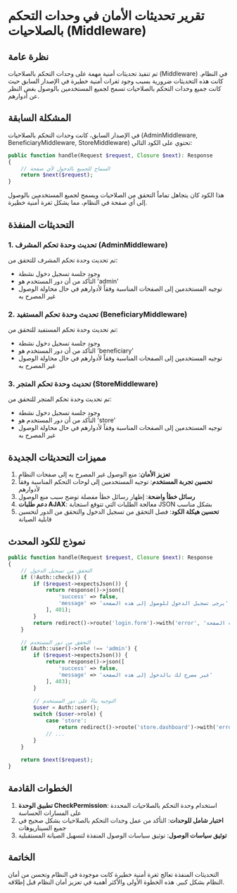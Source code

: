 # تقرير تحديثات الأمان في وحدات التحكم بالصلاحيات (Middleware)

## نظرة عامة

تم تنفيذ تحديثات أمنية مهمة على وحدات التحكم بالصلاحيات (Middleware) في النظام. كانت هذه التحديثات ضرورية بسبب وجود ثغرات أمنية خطيرة في الإصدار السابق حيث كانت جميع وحدات التحكم بالصلاحيات تسمح لجميع المستخدمين بالوصول بغض النظر عن أدوارهم.

## المشكلة السابقة

في الإصدار السابق، كانت وحدات التحكم بالصلاحيات (AdminMiddleware, BeneficiaryMiddleware, StoreMiddleware) تحتوي على الكود التالي:

```php
public function handle(Request $request, Closure $next): Response
{
    // السماح للجميع بالدخول لأي صفحة
    return $next($request);
}
```

هذا الكود كان يتجاهل تماماً التحقق من الصلاحيات ويسمح لجميع المستخدمين بالوصول إلى أي صفحة في النظام، مما يشكل ثغرة أمنية خطيرة.

## التحديثات المنفذة

### 1. تحديث وحدة تحكم المشرف (AdminMiddleware)

تم تحديث وحدة تحكم المشرف للتحقق من:
- وجود جلسة تسجيل دخول نشطة
- التأكد من أن دور المستخدم هو 'admin'
- توجيه المستخدمين إلى الصفحات المناسبة وفقاً لأدوارهم في حال محاولة الوصول غير المصرح به

### 2. تحديث وحدة تحكم المستفيد (BeneficiaryMiddleware)

تم تحديث وحدة تحكم المستفيد للتحقق من:
- وجود جلسة تسجيل دخول نشطة
- التأكد من أن دور المستخدم هو 'beneficiary'
- توجيه المستخدمين إلى الصفحات المناسبة وفقاً لأدوارهم في حال محاولة الوصول غير المصرح به

### 3. تحديث وحدة تحكم المتجر (StoreMiddleware)

تم تحديث وحدة تحكم المتجر للتحقق من:
- وجود جلسة تسجيل دخول نشطة
- التأكد من أن دور المستخدم هو 'store'
- توجيه المستخدمين إلى الصفحات المناسبة وفقاً لأدوارهم في حال محاولة الوصول غير المصرح به

## مميزات التحديثات الجديدة

1. **تعزيز الأمان**: منع الوصول غير المصرح به إلى صفحات النظام
2. **تحسين تجربة المستخدم**: توجيه المستخدمين إلى لوحات التحكم المناسبة وفقاً لأدوارهم
3. **رسائل خطأ واضحة**: إظهار رسائل خطأ مفصلة توضح سبب منع الوصول
4. **دعم طلبات AJAX**: معالجة الطلبات التي تتوقع استجابة JSON بشكل مناسب
5. **تحسين هيكلة الكود**: فصل التحقق من تسجيل الدخول والتحقق من الدور لتحسين قابلية الصيانة

## نموذج للكود المحدث

```php
public function handle(Request $request, Closure $next): Response
{
    // التحقق من تسجيل الدخول
    if (!Auth::check()) {
        if ($request->expectsJson()) {
            return response()->json([
                'success' => false,
                'message' => 'يرجى تسجيل الدخول للوصول إلى هذه الصفحة'
            ], 401);
        }
        return redirect()->route('login.form')->with('error', 'يرجى تسجيل الدخول للوصول إلى هذه الصفحة');
    }

    // التحقق من دور المستخدم
    if (Auth::user()->role !== 'admin') {
        if ($request->expectsJson()) {
            return response()->json([
                'success' => false,
                'message' => 'غير مصرح لك بالدخول إلى هذه الصفحة'
            ], 403);
        }
        
        // التوجيه بناءً على دور المستخدم
        $user = Auth::user();
        switch ($user->role) {
            case 'store':
                return redirect()->route('store.dashboard')->with('error', 'غير مسموح لك بالوصول إلى لوحة تحكم المشرف');
            // ...
        }
    }
    
    return $next($request);
}
```

## الخطوات القادمة

1. **تطبيق الوحدة CheckPermission**: استخدام وحدة التحكم بالصلاحيات المحددة على المسارات الحساسة
2. **اختبار شامل للوحدات**: التأكد من عمل وحدات التحكم بالصلاحيات بشكل صحيح في جميع السيناريوهات
3. **توثيق سياسات الوصول**: توثيق سياسات الوصول المنفذة لتسهيل الصيانة المستقبلية

## الخاتمة

التحديثات المنفذة تعالج ثغرة أمنية خطيرة كانت موجودة في النظام وتحسن من أمان النظام بشكل كبير. هذه الخطوة الأولى والأكثر أهمية في تعزيز أمان النظام قبل إطلاقه. 